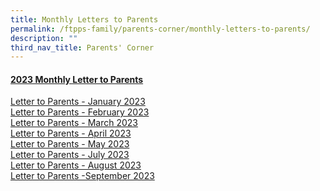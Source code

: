 ```yaml
---
title: Monthly Letters to Parents
permalink: /ftpps-family/parents-corner/monthly-letters-to-parents/
description: ""
third_nav_title: Parents' Corner
---
```

<h4><u>2023 Monthly Letter to Parents</u></h4>


[Letter to Parents - January 2023](/files%2FParents'%20Corner%2FLetter%20to%20Parents%2F2023/editMediaSettings/0123%20-%20Letter%20to%20Parents_Final.pdf)
<br>
[Letter to Parents - February 2023](/files/Parents'%20Corner/Letter%20to%20Parents/2023/0223%20-%20Letter%20to%20Parents%20(Final).pdf)
<br>
[Letter to Parents - March 2023](/files/Parents'%20Corner/Letter%20to%20Parents/2023/0323%20-%20Letter%20to%20Parents%20(Final).pdf)
<br>
[Letter to Parents - April 2023](/files/Parents'%20Corner/Letter%20to%20Parents/2023/0423-%20letter%20to%20parents%20(final).pdf)
<br>
[Letter to Parents - May 2023](/files/Parents'%20Corner/Letter%20to%20Parents/2023/0523%20-%20letter%20to%20parents%20(final).pdf)
<br>
[Letter to Parents - July 2023](/files/Parents'%20Corner/Letter%20to%20Parents/2023/0723%20-%20letter%20to%20parents_final.pdf)
<br>
[Letter to Parents - August 2023](/files/Parents'%20Corner/Letter%20to%20Parents/2023/0823%20-%20letter%20to%20parents%20(final).pdf)
<br>
[Letter to Parents -September 2023](/files/Parents'%20Corner/Letter%20to%20Parents/2023/0923%20-%20letter%20to%20parents%20(final).pdf)